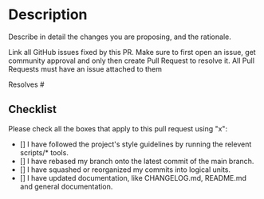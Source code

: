 # Description

Describe in detail the changes you are proposing, and the rationale.

Link all GitHub issues fixed by this PR. Make sure to first open an issue, get community approval and only then create Pull Request to resolve it. All Pull Requests must have an issue attached to them

Resolves #

## Checklist

Please check all the boxes that apply to this pull request using "x":

- [] I have followed the project's style guidelines by running the relevent scripts/\* tools.
- [] I have rebased my branch onto the latest commit of the main branch.
- [] I have squashed or reorganized my commits into logical units.
- [] I have updated documentation, like CHANGELOG.md, README.md and general documentation.
